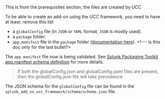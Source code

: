 This is from the prerequisites section, the files are created by UCC

To be able to create an add-on using the UCC framework, you need to have at least: remove this list

* a `globalConfig` file (in `JSON` or `YAML` format, `JSON` is mostly used).
* a `package` folder.
* `app.manifest` file in the `package` folder ([documentation here](https://dev.splunk.com/enterprise/reference/packagingtoolkit/pkgtoolkitappmanifest/)). <!--- is this doc only for the last bullet?>

The `app.manifest` file now is being validated. See [Splunk Packaging Toolkit app.manifest schema definition](https://dev.splunk.com/enterprise/reference/packagingtoolkit/pkgtoolkitappmanifest/#JSON-schema-200) for more details.

> If both the globalConfig.json and globalConfig.yaml files are present, then the globalConfig.json file will take precedence.

The JSON schema for the `globalConfig` file can be found in the `splunk_add_on_ucc_framework/schema/schema.json` file.